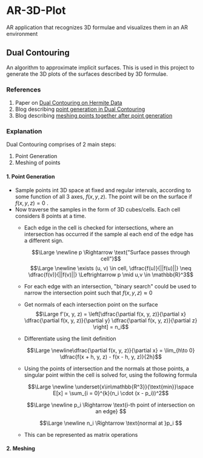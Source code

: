 # AR-3D-Plot
AR application that recognizes 3D formulae and visualizes them in an AR environment

## Dual Contouring 
An algorithm to approximate implicit surfaces. This is used in this project to generate the 3D plots of the surfaces described by 3D formulae.

### References
1. Paper on [Dual Contouring on Hermite Data](https://www.cs.rice.edu/~jwarren/papers/dualcontour.pdf)
2. Blog describing [point generation in Dual Contouring](https://www.boristhebrave.com/2018/04/15/dual-contouring-tutorial/)
3. Blog describing [meshing points together after point generation](https://bonsairobo.medium.com/smooth-voxel-mapping-a-technical-deep-dive-on-real-time-surface-nets-and-texturing-ef06d0f8ca14#a230)

### Explanation
Dual Contouring comprises of 2 main steps:
1. Point Generation 
2. Meshing of points

#### 1. Point Generation 
- Sample points int 3D space at fixed and regular intervals, according to some function of all 3 axes, $f(x, y, z)$. The point will be on the surface if $f(x, y, z) = 0$ .
- Now traverse the samples in the form of 3D cubes/cells. Each cell considers 8 points at a time.
    - Each edge in the cell is checked for intersections, where an intersection has occurred if the sample al each end of the edge has a different sign.

        $$\Large \newline p \Rightarrow \text{"Surface passes through cell"}$$
        $$\Large \newline \exists (u, v) \in cell,  \dfrac{f(u)}{||f(u)||} \neq \dfrac{f(v)}{||f(v)||} \Leftrightarrow p \mid u,v \in \mathbb{R}^3$$

    - For each edge with an intersection, "binary search" could be used to narrow the intersection point such that $f(x, y, z) \approx 0$

    - Get normals of each intersection point on the surface
        $$\Large f'(x, y, z) = \left[\dfrac{\partial f(x, y, z)}{\partial x} \dfrac{\partial f(x, y, z)}{\partial y} \dfrac{\partial f(x, y, z)}{\partial z} \right] = n_i$$

    - Differentiate using the limit definition 

        $$\Large \newline\dfrac{\partial f(x, y, z)}{\partial x} = \lim_{h\to 0} \dfrac{f(x + h, y, z) - f(x - h, y, z)}{2h}$$

    - Using the points of intersection and the normals at those points, a singular point within the cell is solved for, using the following formula

        $$\Large \newline \underset{x\in\mathbb{R^3}}{\text{min}}\space E[x] = \sum_{i = 0}^{k}(n_i \cdot (x - p_i))^2$$

        $$\Large \newline p_i \Rightarrow \text{i-th point of intersection on an edge} $$

        $$\Large \newline n_i \Rightarrow \text{normal at }p_i $$

    - This can be represented as matrix operations

#### 2. Meshing
